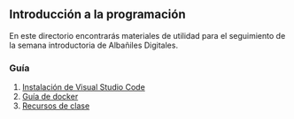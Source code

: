 ## Introducción a la programación

En este directorio encontrarás materiales de utilidad para el seguimiento de la semana
introductoria de Albañiles Digitales.

### Guía

1. [Instalación de Visual Studio Code](vscode_guide.md)
2. [Guía de docker](docker_guide.md)
3. [Recursos de clase](class-resources)
